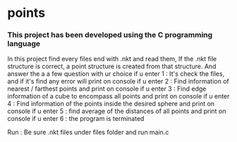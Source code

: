 # points

### This project has been developed using the C programming language ###

In this project find every files end with .nkt and read them, If the .nkt file structure is correct, a point structure is created from that structure.
And answer the a a few question with ur choice
if u enter 1 : It's check the files, and if it's find any error will print on console
if u enter 2 : Find information of nearest / farthest points and print on console
if u enter 3 : Find edge information of a cube to encompass all points and print on console
if u enter 4 : Find information of the points inside the desired sphere and print on console
if u enter 5 : find average of the distances of all points and print on console
if u enter 6 : the program is terminated

Run : Be sure .nkt files under files folder and run main.c
